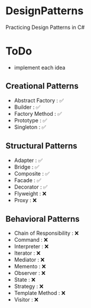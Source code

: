 # DesignPatterns
Practicing Design Patterns in C#

# ToDo
- implement each idea
  
## Creational Patterns
- Abstract Factory : ✅
- Builder : ✅
- Factory Method : ✅
- Prototype : ✅
- Singleton : ✅

## Structural Patterns
- Adapter : ✅
- Bridge : ✅
- Composite : ✅
- Facade : ✅
- Decorator : ✅
- Flyweight : ❌
- Proxy : ❌

## Behavioral Patterns
- Chain of Responsibility : ❌
- Command : ❌
- Interpreter : ❌
- Iterator : ❌
- Mediator : ❌
- Memento : ❌
- Observer : ❌
- State : ❌
- Strategy : ❌
- Template Method : ❌
- Visitor : ❌
